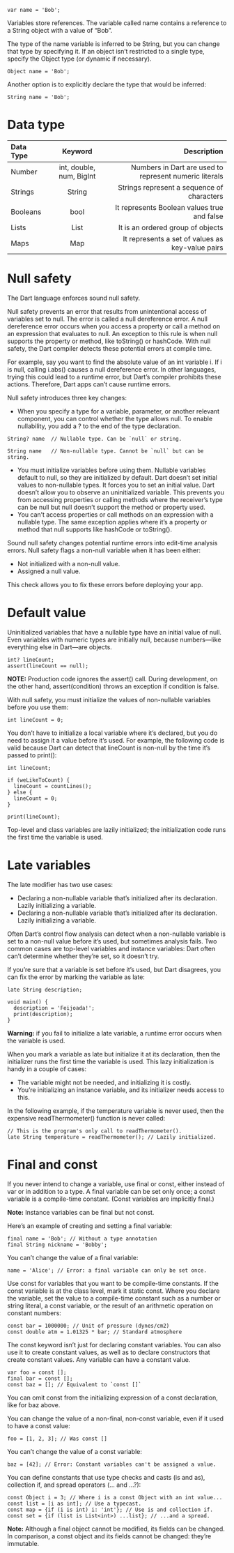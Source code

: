 ```
var name = 'Bob';
```
Variables store references. The variable called name contains a reference to a String object with a value of “Bob”.

The type of the name variable is inferred to be String, but you can change that type by specifying it. If an object isn’t restricted to a single type, specify the Object type (or dynamic if necessary).
```
Object name = 'Bob';
```
Another option is to explicitly declare the type that would be inferred:
```
String name = 'Bob';
```
# Data type
| Data Type                   | Keyword                           | Description |
| :----------------           | :------:                          | ----:       |
| Number                      |   int, double, num, BigInt        | Numbers in Dart are used to represent numeric literals |
| Strings                     |   String                          | Strings represent a sequence of characters |
| Booleans                    |  bool                             | It represents Boolean values true and false |
| Lists                       |  List                             | It is an ordered group of objects |
| Maps                        | Map                               | It represents a set of values as key-value pairs  |

# Null safety
The Dart language enforces sound null safety.

Null safety prevents an error that results from unintentional access of variables set to null. The error is called a null dereference error. A null dereference error occurs when you access a property or call a method on an expression that evaluates to null. An exception to this rule is when null supports the property or method, like toString() or hashCode. With null safety, the Dart compiler detects these potential errors at compile time.

For example, say you want to find the absolute value of an int variable i. If i is null, calling i.abs() causes a null dereference error. In other languages, trying this could lead to a runtime error, but Dart’s compiler prohibits these actions. Therefore, Dart apps can’t cause runtime errors.

Null safety introduces three key changes:
* When you specify a type for a variable, parameter, or another relevant component, you can control whether the type allows null. To enable nullability, you add a ? to the end of the type declaration.
```
String? name  // Nullable type. Can be `null` or string.

String name   // Non-nullable type. Cannot be `null` but can be string.
```
* You must initialize variables before using them. Nullable variables default to null, so they are initialized by default. Dart doesn’t set initial values to non-nullable types. It forces you to set an initial value. Dart doesn’t allow you to observe an uninitialized variable. This prevents you from accessing properties or calling methods where the receiver’s type can be null but null doesn’t support the method or property used.
* You can’t access properties or call methods on an expression with a nullable type. The same exception applies where it’s a property or method that null supports like hashCode or toString().

Sound null safety changes potential runtime errors into edit-time analysis errors. Null safety flags a non-null variable when it has been either:
* Not initialized with a non-null value.
* Assigned a null value.

This check allows you to fix these errors before deploying your app.

# Default value
Uninitialized variables that have a nullable type have an initial value of null. Even variables with numeric types are initially null, because numbers—like everything else in Dart—are objects.
```
int? lineCount;
assert(lineCount == null);
```
**NOTE:**
Production code ignores the assert() call. During development, on the other hand, assert(condition) throws an exception if condition is false.

With null safety, you must initialize the values of non-nullable variables before you use them:
```
int lineCount = 0;
```
You don’t have to initialize a local variable where it’s declared, but you do need to assign it a value before it’s used. For example, the following code is valid because Dart can detect that lineCount is non-null by the time it’s passed to print():
```
int lineCount;

if (weLikeToCount) {
  lineCount = countLines();
} else {
  lineCount = 0;
}

print(lineCount);
```
Top-level and class variables are lazily initialized; the initialization code runs the first time the variable is used.

# Late variables
The late modifier has two use cases:
* Declaring a non-nullable variable that’s initialized after its declaration.
Lazily initializing a variable.
* Declaring a non-nullable variable that’s initialized after its declaration.
Lazily initializing a variable.

Often Dart’s control flow analysis can detect when a non-nullable variable is set to a non-null value before it’s used, but sometimes analysis fails. Two common cases are top-level variables and instance variables: Dart often can’t determine whether they’re set, so it doesn’t try.

If you’re sure that a variable is set before it’s used, but Dart disagrees, you can fix the error by marking the variable as late:
```
late String description;

void main() {
  description = 'Feijoada!';
  print(description);
}
```

**Warning:** if you fail to initialize a late variable, a runtime error occurs when the variable is used.

When you mark a variable as late but initialize it at its declaration, then the initializer runs the first time the variable is used. This lazy initialization is handy in a couple of cases:
* The variable might not be needed, and initializing it is costly.
* You’re initializing an instance variable, and its initializer needs access to this.

In the following example, if the temperature variable is never used, then the expensive readThermometer() function is never called:
```
// This is the program's only call to readThermometer().
late String temperature = readThermometer(); // Lazily initialized.
```

# Final and const
If you never intend to change a variable, use final or const, either instead of var or in addition to a type. A final variable can be set only once; a const variable is a compile-time constant. (Const variables are implicitly final.)

**Note:**  Instance variables can be final but not const.

Here’s an example of creating and setting a final variable:
```
final name = 'Bob'; // Without a type annotation
final String nickname = 'Bobby';
```
You can’t change the value of a final variable:
```
name = 'Alice'; // Error: a final variable can only be set once.
```
Use const for variables that you want to be compile-time constants. If the const variable is at the class level, mark it static const. Where you declare the variable, set the value to a compile-time constant such as a number or string literal, a const variable, or the result of an arithmetic operation on constant numbers:
```
const bar = 1000000; // Unit of pressure (dynes/cm2)
const double atm = 1.01325 * bar; // Standard atmosphere
```
The const keyword isn’t just for declaring constant variables. You can also use it to create constant values, as well as to declare constructors that create constant values. Any variable can have a constant value.
```
var foo = const [];
final bar = const [];
const baz = []; // Equivalent to `const []`
```
You can omit const from the initializing expression of a const declaration, like for baz above.

You can change the value of a non-final, non-const variable, even if it used to have a const value:
```
foo = [1, 2, 3]; // Was const []
```
You can’t change the value of a const variable:
```
baz = [42]; // Error: Constant variables can't be assigned a value.
```
You can define constants that use type checks and casts (is and as), collection if, and spread operators (... and ...?):
```
const Object i = 3; // Where i is a const Object with an int value...
const list = [i as int]; // Use a typecast.
const map = {if (i is int) i: 'int'}; // Use is and collection if.
const set = {if (list is List<int>) ...list}; // ...and a spread.
```

**Note:** Although a final object cannot be modified, its fields can be changed. In comparison, a const object and its fields cannot be changed: they’re immutable.